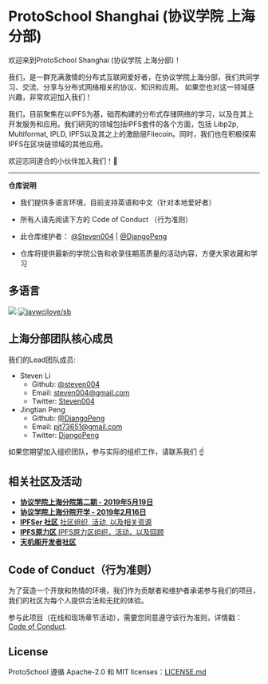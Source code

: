 # ProtoSchool Shanghai (协议学院 上海分部)

欢迎来到ProtoSchool Shanghai (协议学院 上海分部)！

我们，是一群充满激情的分布式互联网爱好者，在协议学院上海分部，我们共同学习、交流、分享与分布式网络相关的协议、知识和应用。
如果您也对这一领域感兴趣，非常欢迎加入我们！

我们，目前聚焦在以IPFS为基，础而构建的分布式存储网络的学习，以及在其上开发服务和应用。我们研究的领域包括IPFS套件的各个方面，包括 Libp2p, 
Multiformat, IPLD, IPFS以及其之上的激励层Filecoin。同时，我们也在积极探索IPFS在区块链领域的其他应用。

欢迎志同道合的小伙伴加入我们！:raised_hands:

---

**仓库说明**

- 我们提供多语言环境，目前支持英语和中文（针对本地爱好者）

- 所有人请先阅读下方的 Code of Conduct （行为准则）

- 此仓库维护者： [@Steven004](https://github.com/steven004) | [@DjangoPeng](https://github.com/DjangoPeng)

- 仓库将提供最新的学院公告和收录往期高质量的活动内容，方便大家收藏和学习

## 多语言

[![](https://img.shields.io/badge/Lang-English-blue.svg)](README.md)  [![jaywcjlove/sb](https://jaywcjlove.github.io/sb/lang/chinese.svg)](README-zh.md)


## 上海分部团队核心成员

我们的Lead团队成员:

* Steven Li 
  * Github: [@steven004](https://github.com/steven004)
  * Email: [steven004@gmail.com](mailto:steven004@gmail.com)
  * Twitter: [Steven004](https://twitter.com/Steven004_Li)
* Jingtian Peng 
  * Github: [@DjangoPeng](https://github.com/DjangoPeng)
  * Email: [pjt73651@gmail.com](mailto:pjt73651@gmail.com)
  * Twitter: [DjangoPeng](https://twitter.com/PengDjango)


如果您期望加入组织团队，参与实际的组织工作，请联系我们 ☝️


## 相关社区及活动

- [**协议学院上海分院第二期 - 2019年5月19日**](Events/20190519-2nd-Session.md)
- [**协议学院上海分院开学 - 2019年2月16日**](Events/20190216-Openness.md)
- [**IPFSer 社区** 社区组织, 活动, 以及相关资源](http://ipfser.org)
- [**IPFS原力区** IPFS原力区组织，活动，以及回顾](https://mp.weixin.qq.com/mp/homepage?__biz=MzUyOTc4OTc4OQ==&hid=3&sn=73cb01b7c9220f8ba25ba64cbb0cf429&scene=1&devicetype=iOS12.1.2&version=17000324&lang=zh_CN&nettype=WIFI&ascene=7&session_us=gh_b8c74eeecc44&fontScale=118&wx_header=1)
- [**天机阁开发者社区**](https://github.com/LDResearch/developers-group)


## Code of Conduct（行为准则）

为了营造一个开放和热情的环境，我们作为贡献者和维护者承诺参与我们的项目，我们的社区为每个人提供合法和无扰的体验。

参与此项目（在线和现场章节活动），需要您同意遵守该行为准则，详情戳： [Code of Conduct](./CODE_OF_CONDUCT.md).


## License

ProtoSchool 遵循 Apache-2.0 和 MIT licenses：[LICENSE.md](https://github.com/protoschool/seattle/blob/master/LICENSE.md) 
